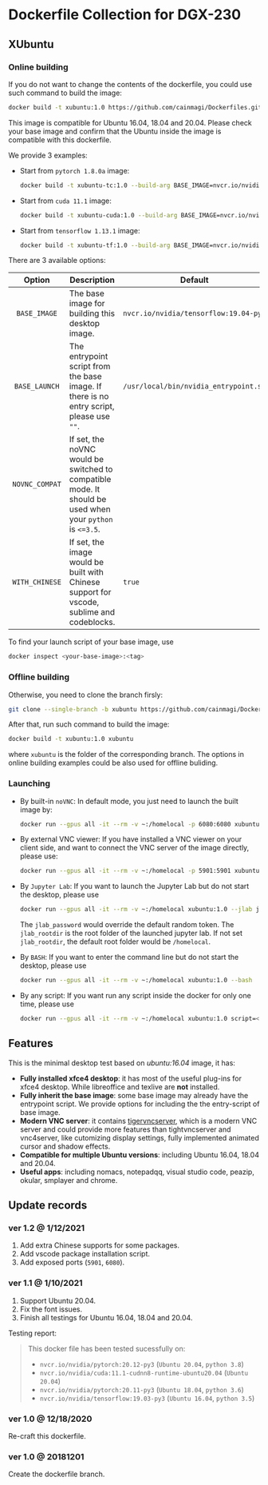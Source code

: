 # Dockerfile Collection for DGX-230

## XUbuntu

### Online building

If you do not want to change the contents of the dockerfile, you could use such command to build the image:

```Bash
docker build -t xubuntu:1.0 https://github.com/cainmagi/Dockerfiles.git#xubuntu
```

This image is compatible for Ubuntu 16.04, 18.04 and 20.04. Please check your base image and confirm that the Ubuntu inside the image is compatible with this dockerfile.

We provide 3 examples:

* Start from `pytorch 1.8.0a` image:
    
    ```bash
    docker build -t xubuntu-tc:1.0 --build-arg BASE_IMAGE=nvcr.io/nvidia/pytorch:20.12-py3 --build-arg BASE_LAUNCH=/usr/local/bin/nvidia_entrypoint.sh https://github.com/cainmagi/Dockerfiles.git#xubuntu
    ```
    
* Start from `cuda 11.1` image:
    
    ```bash
    docker build -t xubuntu-cuda:1.0 --build-arg BASE_IMAGE=nvcr.io/nvidia/cuda:11.1-cudnn8-runtime-ubuntu20.04 --build-arg BASE_LAUNCH="" https://github.com/cainmagi/Dockerfiles.git#xubuntu
    ```
    
* Start from `tensorflow 1.13.1` image:
    
    ```bash
    docker build -t xubuntu-tf:1.0 --build-arg BASE_IMAGE=nvcr.io/nvidia/tensorflow:19.03-py3 --build-arg BASE_LAUNCH=/usr/local/bin/nvidia_entrypoint.sh --build-arg NOVNC_COMPAT=true https://github.com/cainmagi/Dockerfiles.git#xubuntu
    ```

There are 3 available options:

| Option | Description | Default |
| :-----: | ----- | ----- |
| `BASE_IMAGE` | The base image for building this desktop image. | `nvcr.io/nvidia/tensorflow:19.04-py3` |
| `BASE_LAUNCH` | The entrypoint script from the base image. If there is no entry script, please use `""`. | `/usr/local/bin/nvidia_entrypoint.sh` |
| `NOVNC_COMPAT` | If set, the noVNC would be switched to compatible mode. It should be used when your `python` is `<=3.5`. | ` ` |
| `WITH_CHINESE` | If set, the image would be built with Chinese support for vscode, sublime and codeblocks. | `true` |

To find your launch script of your base image, use

```bash
docker inspect <your-base-image>:<tag>
```

### Offline building

Otherwise, you need to clone the branch firsly:

```Bash
git clone --single-branch -b xubuntu https://github.com/cainmagi/Dockerfiles.git xubuntu
```

After that, run such command to build the image:

```Bash
docker build -t xubuntu:1.0 xubuntu
```

where `xubuntu` is the folder of the corresponding branch. The options in online building examples could be also used for offline buliding.

### Launching

* By built-in `noVNC`: In default mode, you just need to launch the built image by:

    ```bash
    docker run --gpus all -it --rm -v ~:/homelocal -p 6080:6080 xubuntu:1.0
    ```

* By external VNC viewer: If you have installed a VNC viewer on your client side, and want to connect the VNC server of the image directly, please use:

    ```bash
    docker run --gpus all -it --rm -v ~:/homelocal -p 5901:5901 xubuntu:1.0
    ```

* By `Jupyter Lab`: If you want to launch the Jupyter Lab but do not start the desktop, please use

    ```bash
    docker run --gpus all -it --rm -v ~:/homelocal xubuntu:1.0 --jlab jlab_password=openjupyter jlab_rootdir=/homelocal
    ```
    
    The `jlab_password` would override the default random token. The `jlab_rootdir` is the root folder of the launched jupyter lab. If not set `jlab_rootdir`, the default root folder would be `/homelocal`.
    
* By `BASH`: If you want to enter the command line but do not start the desktop, please use

    ```bash
    docker run --gpus all -it --rm -v ~:/homelocal xubuntu:1.0 --bash
    ```

* By any script: If you want run any script inside the docker for only one time, please use

    ```bash
    docker run --gpus all -it --rm -v ~:/homelocal xubuntu:1.0 script=<the-path-to-your-script>
    ```

## Features

This is the minimal desktop test based on *ubuntu:16.04* image, it has:

* **Fully installed xfce4 desktop**: it has most of the useful plug-ins for xfce4 desktop. While libreoffice and texlive are **not** installed.
* **Fully inherit the base image**: some base image may already have the entrypoint script. We provide options for including the the entry-script of base image.
* **Modern VNC server**: it contains [tigervncserver][tigervnc], which is a modern VNC server and could provide more features than tightvncserver and vnc4server, like cutomizing display settings, fully implemented animated cursor and shadow effects.
* **Compatible for multiple Ubuntu versions**: including Ubuntu 16.04, 18.04 and 20.04.
* **Useful apps**: including nomacs, notepadqq, visual studio code, peazip, okular, smplayer and chrome.

## Update records

### ver 1.2 @ 1/12/2021

1. Add extra Chinese supports for some packages.
2. Add vscode package installation script.
3. Add exposed ports (`5901`, `6080`).

### ver 1.1 @ 1/10/2021

1. Support Ubuntu 20.04.
2. Fix the font issues.
3. Finish all testings for Ubuntu 16.04, 18.04 and 20.04.

Testing report:

> This docker file has been tested sucessfully on:
>
> * `nvcr.io/nvidia/pytorch:20.12-py3` (`Ubuntu 20.04`, `python 3.8`)
> * `nvcr.io/nvidia/cuda:11.1-cudnn8-runtime-ubuntu20.04` (`Ubuntu 20.04`)
> * `nvcr.io/nvidia/pytorch:20.11-py3` (`Ubuntu 18.04`, `python 3.6`)
> * `nvcr.io/nvidia/tensorflow:19.03-py3` (`Ubuntu 16.04`, `python 3.5`)

### ver 1.0 @ 12/18/2020

Re-craft this dockerfile.

### ver 1.0 @ 20181201

Create the dockerfile branch.

[tigervnc]:https://github.com/TigerVNC/tigervnc "TigerVNC"